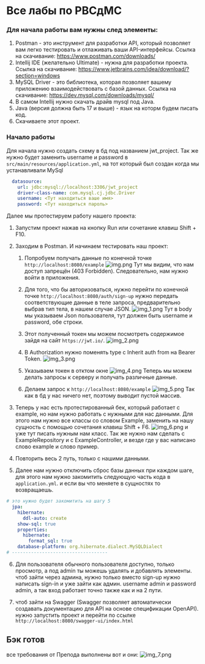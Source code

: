 # Все лабы по РВСдМС

### Для начала работы вам нужны след элементы:
1. Postman - это инструмент для разработки API, который позволяет вам легко тестировать и отлаживать ваши API-интерфейсы. Ссылка на скачивание: https://www.postman.com/downloads/
2. Intellij IDE (желательно Ultimate) - нужна для разработки проекта. Cсылка на скачивание: https://www.jetbrains.com/idea/download/?section=windows
3. MySQL Driver - это библиотека, которая позволяет вашему приложению взаимодействовать с базой данных. Ссылка на скачивание: https://dev.mysql.com/downloads/mysql/
4. В самом Intellij нужно скачать драйв mysql под Java. 
5. Java (версия должна быть 17 и выше) - язык на которм будем писать код. 
6. Скачиваете этот проект.

### Начало работы

Для начала нужно создать схему в бд под названием jwt_project. Так же нужно будет заменить username и password в `src/main/resources/application.yml`, на тот который был создан когда мы устанавливали MySql
```yaml
  datasource:
    url: jdbc:mysql://localhost:3306/jwt_project
    driver-class-name: com.mysql.cj.jdbc.Driver
    username: <Тут находиться ваше имя>
    password: <Тут находиться пароль>

```

Далее мы протестируем работу нашего проекта:

1. Запустим проект нажав на кнопку Run или сочетание клавиш Shift + F10.


2. Заходим в Postman. И начинаем тестировать наш проект:
   1. Попробуем получать данные по конечной точке `http://localhost:8080/example`
    ![img.png](img.png)
   Тут мы видим, что нам доступ запрещён (403 Forbidden). Следовательно, нам нужно войти в приложения.

   2. Для того, что бы авторизоваться, нужно перейти по конечной точке `http://localhost:8080/auth/sign-up` нужно передать соответствующие данные в теле запроса, предварительно выбрав тип тела, в нашем случае JSON.
   ![img_1.png](img_1.png)
   Тут в body мы указываем Json пользователя, тут должен быть username и password, обе строки.
   
   3. Этот полученный токен мы можем посмотреть содержимое зайдя на сайт `https://jwt.io/`.
   ![img_2.png](img_2.png)
   
   4. В Authorization нужно поменять type с Inherit auth from на Bearer Token.
   ![img_3.png](img_3.png)
   
   5. Указываем токен в отктом окне
   ![img_4.png](img_4.png)
   Теперь мы можем делать запросы к серверу и получать различные данные.
   
   6. Делаем запрос к `http://localhost:8080/example`
   ![img_5.png](img_5.png)
   Так как в бд у нас ничего нет, поэтому выводит пустой массив.


3. Теперь у нас есть протестированный бек, который работает с example, но нам нужно работать с нужными для нас данными. Для этого нам нужно все классы со словом Example, заменить на нашу сущность с помощью сочетания клавиш Shift + F6.
![img_6.png](img_6.png) и уже тут писать нужным нам класс. Так же нужно нам сделать с ExampleRepository и с ExampleController, и везде где у вас написано слово example и слово пример.


4. Повторить весь 2 путь, только с нашими данными.


5. Далее нам нужно отключить сброс базы данных при каждом шаге, для этого нам нужно закомитить следующую часть кода в `application.yml`. и если вы что меняете в сущностях то возвращаешь.
```yaml
# это нужно будет закомитить на шагу 5
  jpa:
    hibernate:
      ddl-auto: create
    show-sql: true
    properties:
      hibernate:
        format_sql: true
    database-platform: org.hibernate.dialect.MySQLDialect
# -----------------------------------
```

6. Для пользователя обычного пользователя доступно, только просмотр, а под admin ты можешь удалять и добавлять элементы. чтоб зайти через админа, нужно только вместо sign-up нужно написать sign-in и уже зайти как админ. username admin и password admin, а так вход работает точно также как и на 2 пути.


7. чтоб зайти на Swagger (Swagger позволяет автоматически создавать документацию для API на основе спецификации OpenAPI). нужно запустить проект и перейти по ссылке `http://localhost:8080/swagger-ui/index.html`

## Бэк готов
все требования от Препода выполнены вот и они:
![img_7.png](img_7.png)

   
